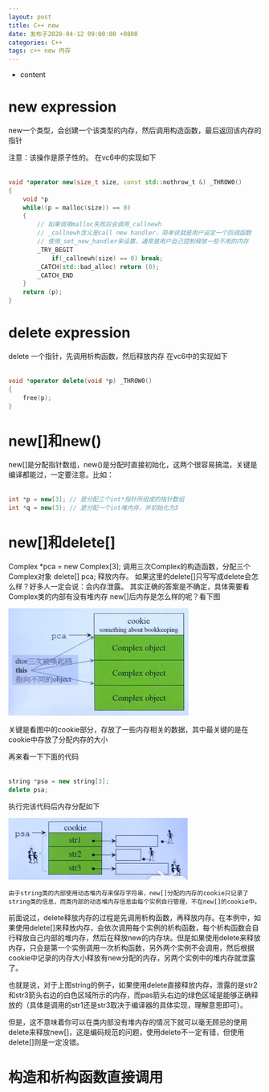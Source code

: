 ```yaml
---
layout: post
title: C++ new
date: 发布于2020-04-12 09:00:00 +0800
categories: C++
tags: c++ new 内存
---
```


* content
# new expression
new一个类型，会创建一个该类型的内存，然后调用构造函数，最后返回该内存的指针
<!-- more -->
注意：该操作是原子性的。
在vc6中的实现如下

``` c++

void *operator new(size_t size, const std::nothrow_t &) _THROW0()
{
    void *p
    while((p = malloc(size)) == 0)
    {
        // 如果调用malloc失败后会调用_callnewh
        // _callnewh含义是call new handler，简单说就是用户设定一个回调函数
        // 使用_set_new_handler来设置，通常是用户自己控制释放一些不用的内存
        _TRY_BEGIT
            if(_callnewh(size) == 0) break;
        _CATCH(std::bad_alloc) return (0);
        _CATCH_END
    }
    return (p);
}

```

# delete expression
delete 一个指针，先调用析构函数，然后释放内存
在vc6中的实现如下

``` c++

void *operator delete(void *p) _THROW0()
{
    free(p);
}

```

# new[]和new()

new[]是分配指针数组，new()是分配时直接初始化，这两个很容易搞混，关键是编译都能过，一定要注意。比如：

```c++

int *p = new[3]; // 是分配三个int*指针所组成的指针数组
int *q = new(3); // 是分配一个int堆内存，并初始化为3

```


# new[]和delete[]
Complex *pca = new Complex[3];
调用三次Complex的构造函数，分配三个Complex对象
delete[] pca;
释放内存。
如果这里的delete[]只写写成delete会怎么样？好多人一定会说：会内存泄露。
其实正确的答案是不确定，具体需要看Complex类的内部有没有堆内存
new[]后内存是怎么样的呢？看下图

![](/styles/images/blog/c++new_1.png)

关键是看图中的cookie部分，存放了一些内存相关的数据，其中最关键的是在cookie中存放了分配内存的大小

再来看一下下面的代码

```c++

string *psa = new string[3];
delete psa;

```

执行完该代码后内存分配如下

![](/styles/images/blog/c++new_2.png)

    由于string类的内部使用动态堆内存来保存字符串，new[]分配的内存的cookie只记录了string类的信息，而类内部的动态堆内存信息由每个实例自行管理，不在new[]的cookie中。  

前面说过，delete释放内存的过程是先调用析构函数，再释放内存。在本例中，如果使用delete[]来释放内存，会依次调用每个实例的析构函数，每个析构函数会自行释放自己内部的堆内存，然后在释放new的内存块。但是如果使用delete来释放内存，只会是第一个实例调用一次析构函数，另外两个实例不会调用，然后根据cookie中记录的内存大小释放有new分配的内存，另两个实例中的堆内存就泄露了。  

也就是说，对于上图string的例子，如果使用delete直接释放内存，泄露的是str2和str3箭头右边的白色区域所示的内存，而pas箭头右边的绿色区域是能够正确释放的（具体是调用的str1还是str3取决于编译器的具体实现，理解意思即可）。  

但是，这不意味着你可以在类内部没有堆内存的情况下就可以毫无顾忌的使用delete来释放new[]，这是编码规范的问题，使用delete不一定有错，但使用delete[]则是一定没错。  

# 构造和析构函数直接调用

















